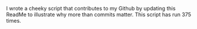I wrote a cheeky script that contributes to my Github by updating this ReadMe to illustrate why more than commits matter. This script has run 375 times.